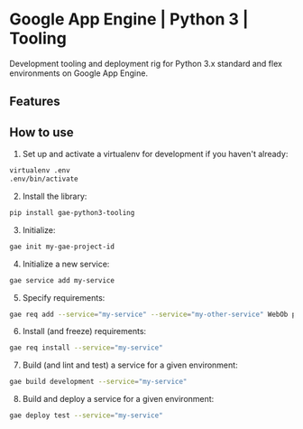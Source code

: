 # Google App Engine | Python 3 | Tooling

Development tooling and deployment rig for Python 3.x standard and flex
environments on Google App Engine.

## Features


## How to use

1. Set up and activate a virtualenv for development if you haven't already:

```bash
virtualenv .env
.env/bin/activate
```

2. Install the library:

```bash
pip install gae-python3-tooling
```

3. Initialize:

```bash
gae init my-gae-project-id
```

4. Initialize a new service:

```bash
gae service add my-service
```

5. Specify requirements:

```bash
gae req add --service="my-service" --service="my-other-service" WebOb pytz
```

6. Install (and freeze) requirements:

```bash
gae req install --service="my-service" 
```

7. Build (and lint and test) a service for a given environment:

```bash
gae build development --service="my-service"
```

8. Build and deploy a service for a given environment:

```bash
gae deploy test --service="my-service"
```


